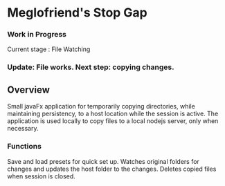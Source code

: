 # Meglofriend's Stop Gap

### Work in Progress
Current stage : File Watching

### Update: File works. Next step: copying changes.

## Overview

Small javaFx application for temporarily copying directories, while maintaining persistency, to a host location while the session is active. The application is used locally to copy files to a local nodejs server, only when necessary.

### Functions

Save and load presets for quick set up.
Watches original folders for changes and updates the host folder to the changes.
Deletes copied files when session is closed.